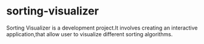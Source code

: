 # sorting-visualizer
Sorting Visualizer is a development project.It involves creating an interactive application,that allow user to visualize different sorting algorithms. 
